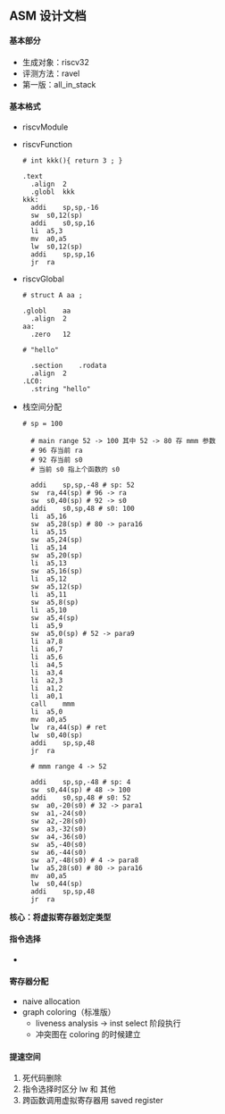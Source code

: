 ## ASM 设计文档



#### 基本部分

- 生成对象：riscv32
- 评测方法：ravel
- 第一版：all_in_stack



#### 基本格式

- riscvModule

- riscvFunction

  ~~~assembly
  # int kkk(){ return 3 ; }
  
  .text
  	.align	2
  	.globl	kkk
  kkk:
  	addi	sp,sp,-16
  	sw	s0,12(sp)
  	addi	s0,sp,16
  	li	a5,3
  	mv	a0,a5
  	lw	s0,12(sp)
  	addi	sp,sp,16
  	jr	ra
  ~~~
  
- riscvGlobal

  ~~~assembly
  # struct A aa ;
  
  .globl	aa
  	.align	2
  aa:
  	.zero	12
  	
  # "hello"	
  
  	.section	.rodata
  	.align	2
  .LC0:
  	.string	"hello"
  
  ~~~
  
- 栈空间分配

  ~~~assembly
  # sp = 100
  
  	# main range 52 -> 100 其中 52 -> 80 存 mmm 参数
  	# 96 存当前 ra
  	# 92 存当前 s0
  	# 当前 s0 指上个函数的 s0
  
  	addi	sp,sp,-48 # sp: 52
  	sw	ra,44(sp) # 96 -> ra
  	sw	s0,40(sp) # 92 -> s0
  	addi	s0,sp,48 # s0: 100
  	li	a5,16 
  	sw	a5,28(sp) # 80 -> para16
  	li	a5,15
  	sw	a5,24(sp)
  	li	a5,14
  	sw	a5,20(sp)
  	li	a5,13
  	sw	a5,16(sp)
  	li	a5,12
  	sw	a5,12(sp)
  	li	a5,11
  	sw	a5,8(sp)
  	li	a5,10
  	sw	a5,4(sp)
  	li	a5,9
  	sw	a5,0(sp) # 52 -> para9
  	li	a7,8
  	li	a6,7
  	li	a5,6
  	li	a4,5
  	li	a3,4
  	li	a2,3
  	li	a1,2
  	li	a0,1
  	call	mmm
  	li	a5,0
  	mv	a0,a5
  	lw	ra,44(sp) # ret
  	lw	s0,40(sp)
  	addi	sp,sp,48
  	jr	ra
  	
  	# mmm range 4 -> 52
  	
  	addi	sp,sp,-48 # sp: 4
  	sw	s0,44(sp) # 48 -> 100
  	addi	s0,sp,48 # s0: 52
  	sw	a0,-20(s0) # 32 -> para1
  	sw	a1,-24(s0)
  	sw	a2,-28(s0)
  	sw	a3,-32(s0)
  	sw	a4,-36(s0)
  	sw	a5,-40(s0)
  	sw	a6,-44(s0)
  	sw	a7,-48(s0) # 4 -> para8
  	lw	a5,28(s0) # 80 -> para16
  	mv	a0,a5
  	lw	s0,44(sp)
  	addi	sp,sp,48
  	jr	ra
  
  ~~~

  





__核心：将虚拟寄存器划定类型__





#### 指令选择

- 





#### 寄存器分配

- naive allocation
- graph coloring（标准版）
  - liveness analysis -> inst select 阶段执行
  - 冲突图在 coloring 的时候建立



#### 提速空间

1. 死代码删除
2. 指令选择时区分 lw 和 其他
3. 跨函数调用虚拟寄存器用 saved register